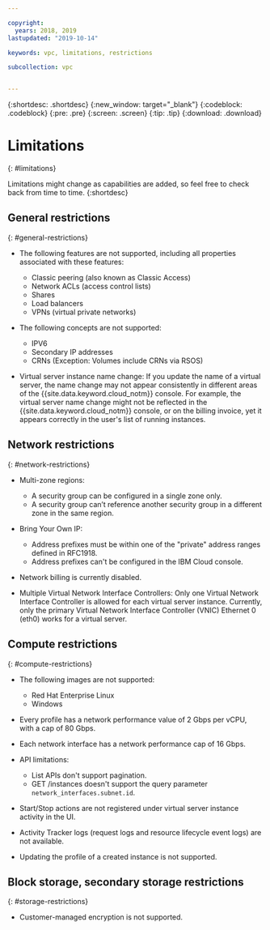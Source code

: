 ```yaml
---

copyright:
  years: 2018, 2019
lastupdated: "2019-10-14"

keywords: vpc, limitations, restrictions

subcollection: vpc


---
```


{:shortdesc: .shortdesc}
{:new_window: target="_blank"}
{:codeblock: .codeblock}
{:pre: .pre}
{:screen: .screen}
{:tip: .tip}
{:download: .download}


# Limitations
{: #limitations}

Limitations might change as capabilities are added, so feel free to check back from time to time.
{:shortdesc}

## General restrictions
{: #general-restrictions}

* The following features are not supported, including all properties associated with these features:
  * Classic peering (also known as Classic Access)
  * Network ACLs (access control lists)
  * Shares
  * Load balancers
  * VPNs (virtual private networks)

* The following concepts are not supported:
  * IPV6
  * Secondary IP addresses
  * CRNs (Exception: Volumes include CRNs via RSOS)

* Virtual server instance name change: If you update the name of a virtual server, the name change may not appear consistently in different areas of the {{site.data.keyword.cloud_notm}} console. For example, the virtual server name change might not be reflected in the {{site.data.keyword.cloud_notm}} console, or on the billing invoice, yet it appears correctly in the user's list of running instances.


## Network restrictions
{: #network-restrictions}

* Multi-zone regions: 
  * A security group can be configured in a single zone only. 
  * A security group can’t reference another security group in a different zone in the same region.

* Bring Your Own IP:
  * Address prefixes must be within one of the "private" address ranges defined in RFC1918.
  * Address prefixes can't be configured in the IBM Cloud console.
   
* Network billing is currently disabled. 

* Multiple Virtual Network Interface Controllers: Only one Virtual Network Interface Controller is allowed for each virtual server instance. Currently, only the primary Virtual Network Interface Controller (VNIC) Ethernet 0 (eth0) works for a virtual server.


## Compute restrictions
{: #compute-restrictions}

* The following images are not supported:
  * Red Hat Enterprise Linux
  * Windows
* Every profile has a network performance value of 2 Gbps per vCPU, with a cap of 80 Gbps. 
* Each network interface has a network performance cap of 16 Gbps. <!-- You might need to attach multiple network interfaces to your virtual server instance to optimize network performance. -->

* API limitations:
  * List APIs don't support pagination. 
  * GET /instances doesn't support the query parameter `network_interfaces.subnet.id`.
* Start/Stop actions are not registered under virtual server instance activity in the UI.
* Activity Tracker logs (request logs and resource lifecycle event logs) are not available.
* Updating the profile of a created instance is not supported.

## Block storage, secondary storage restrictions
{: #storage-restrictions}

* Customer-managed encryption is not supported.
